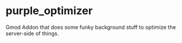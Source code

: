 # purple_optimizer
Gmod Addon that does some funky background stuff to optimize the server-side of things.
